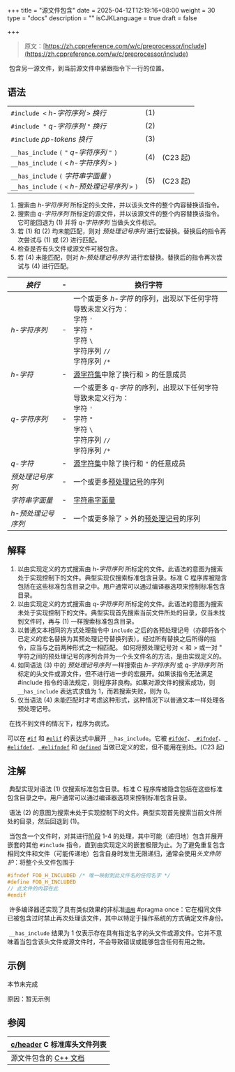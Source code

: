 +++
title = "源文件包含"
date = 2025-04-12T12:19:16+08:00
weight = 30
type = "docs"
description = ""
isCJKLanguage = true
draft = false

+++

> 原文：[https://zh.cppreference.com/w/c/preprocessor/include](https://zh.cppreference.com/w/c/preprocessor/include)

​	包含另一源文件，到当前源文件中紧跟指令下一行的位置。

## 语法

|                                                              |      |          |
| ------------------------------------------------------------ | ---- | -------- |
| `#include <` *h-字符序列* `>` *换行*                         | (1)  |          |
| `#include "` *q-字符序列* `"` *换行*                         | (2)  |          |
| `#include` *pp-tokens* *换行*                                | (3)  |          |
| `__has_include` `(` `"` *q-字符序列* `"` `)` <br />`__has_include` `(` `<` *h-字符序列* `>` `)` | (4)  | (C23 起) |
| `__has_include` `(` *字符串字面量* `)` <br />`__has_include` `(` `<` *h-预处理记号序列* `>` `)` | (5)  | (C23 起) |

1) 搜索由 *h-字符序列* 所标定的头文件，并以该头文件的整个内容替换该指令。
2) 搜索由 *q-字符序列* 所标定的源文件，并以该源文件的整个内容替换该指令。它可能回退为 (1) 并将 *q-字符序列* 当做头文件标识。
3) 若 (1) 和 (2) 均未能匹配，则对 *预处理记号序列* 进行宏替换。替换后的指令再次尝试与 (1) 或 (2) 进行匹配。
4) 检查是否有头文件或源文件可被包含。
5) 若 (4) 未能匹配，则对 *h-预处理记号序列* 进行宏替换。替换后的指令再次尝试与 (4) 进行匹配。

| *换行*             | -    | 换行字符                                                     |
| ------------------ | ---- | ------------------------------------------------------------ |
| *h-字符序列*       | -    | 一个或更多 *h-字符* 的序列，出现以下任何字符导致未定义行为：<br />字符 `'`<br />字符 `"`<br />字符 `\` <br />字符序列 `//`<br />字符序列 `/*` |
| *h-字符*           | -    | [源字符集](https://zh.cppreference.com/w/c/language/translation_phases#.E9.98.B6.E6.AE.B5_5)中除了换行和 > 的任意成员 |
| *q-字符序列*       | -    | 一个或更多 *q-字符* 的序列，出现以下任何字符导致未定义行为：<br />字符 `'`<br />字符 `"`<br />字符 `\` <br />字符序列 `//`<br />字符序列 `/*` |
| *q-字符*           | -    | [源字符集](https://zh.cppreference.com/w/c/language/translation_phases#.E9.98.B6.E6.AE.B5_5)中除了换行和 `"` 的任意成员 |
| *预处理记号序列*   | -    | 一个或更多[预处理记号](https://zh.cppreference.com/w/c/language/translation_phases#.E9.98.B6.E6.AE.B5_3)的序列 |
| *字符串字面量*     | -    | [字符串字面量](https://zh.cppreference.com/w/c/language/string_literal) |
| *h-预处理记号序列* | -    | 一个或更多除了 > 外的[预处理记号](https://zh.cppreference.com/w/c/language/translation_phases#.E9.98.B6.E6.AE.B5_3)的序列 |

## 解释

1) 以由实现定义的方式搜索由 *h-字符序列* 所标定的文件。此语法的意图为搜索处于实现控制下的文件。典型实现仅搜索标准包含目录。标准 C 程序库被隐含包括在这些标准包含目录之中。用户通常可以通过编译器选项来控制标准包含目录。
2) 以由实现定义的方式搜索由 *q-字符序列* 所标定的文件。此语法的意图为搜索未处于实现控制下的文件。典型实现首先搜索当前文件所处的目录，仅当未找到文件时，再与 (1) 一样搜索标准包含目录。
3) 以普通文本相同的方式处理指令中 `include` 之后的各预处理记号（亦即将各个已定义的宏名替换为其预处理记号替换列表）。经过所有替换之后所得的指令，应当与之前两种形式之一相匹配。 如何将预处理记号对 < 和 > 或一对 " 字符之间的预处理记号的序列合并为一个头文件名的方法，是由实现定义的。
4) 如同语法 (3) 中的 *预处理记号序列* 一样搜索由 *h-字符序列* 或 *q-字符序列* 所标定的头文件或源文件，但不进行进一步的宏展开。如果该指令无法满足 #include 指令的语法规定，则程序非良构。如果对源文件的搜索成功，则 `__has_include` 表达式求值为 1，而若搜索失败，则为 ​0​。
5) 仅当语法 (4) 未能匹配时才考虑这种形式，这种情况下以普通文本一样处理各预处理记号。

​	在找不到文件的情况下，程序为病式。

可以在 [`#if`](https://zh.cppreference.com/w/c/preprocessor/conditional) 和 [`#elif`](https://zh.cppreference.com/w/c/preprocessor/conditional) 的表达式中展开 `__has_include`。它被 [`#ifdef`](https://zh.cppreference.com/w/c/preprocessor/conditional)、[` #ifndef`](https://zh.cppreference.com/w/c/preprocessor/conditional)、[` #elifdef`](https://zh.cppreference.com/w/c/preprocessor/conditional)、[` #elifndef`](https://zh.cppreference.com/w/c/preprocessor/conditional) 和 [`defined`](https://zh.cppreference.com/w/c/preprocessor/conditional) 当做已定义的宏，但不能用在别处。(C23 起)

## 注解

​	典型实现对语法 (1) 仅搜索标准包含目录。标准 C 程序库被隐含包括在这些标准包含目录之中。用户通常可以通过编译器选项来控制标准包含目录。

​	语法 (2) 的意图为搜索未处于实现控制下的文件。典型实现首先搜索当前文件所处的目录，然后回退到 (1)。

​	当包含一个文件时，对其进行[阶段](https://zh.cppreference.com/w/c/language/translation_phases) 1-4 的处理，其中可能（递归地）包含并展开嵌套的其他 `#include` 指令，直到由实现定义的嵌套极限为止。为了避免重复包含相同文件和文件（可能传递地）包含自身时发生无限递归，通常会使用*头文件防护*：将整个头文件包围于

```c
#ifndef FOO_H_INCLUDED /* 唯一映射到此文件名的任何名字 */
#define FOO_H_INCLUDED
// 此文件的内容在此
#endif
```

​	许多编译器还实现了具有类似效果的非标准[`语用`](https://zh.cppreference.com/w/c/preprocessor/impl) #pragma once：它在相同文件已被包含过时禁止再次处理该文件，其中以特定于操作系统的方式确定文件身份。

​	`__has_include` 结果为 1 仅表示存在具有指定名字的头文件或源文件。它并不意味着当包含该头文件或源文件时，不会导致错误或能够包含任何有用之物。

## 示例

本节未完成 

原因：暂无示例

## 参阅

| [c/header](https://zh.cppreference.com/w/c/header) C 标准库头文件列表 |
| ------------------------------------------------------------ |
| 源文件包含的 [C++ 文档](https://zh.cppreference.com/w/cpp/preprocessor/include) |